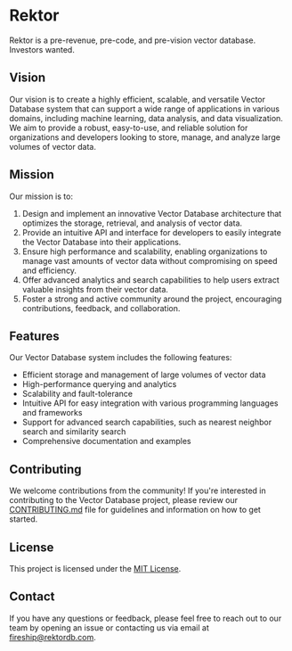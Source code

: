 # Rektor
Rektor is a pre-revenue, pre-code, and pre-vision vector database. Investors wanted.


## Vision

Our vision is to create a highly efficient, scalable, and versatile Vector Database system that can support a wide range of applications in various domains, including machine learning, data analysis, and data visualization. We aim to provide a robust, easy-to-use, and reliable solution for organizations and developers looking to store, manage, and analyze large volumes of vector data.

## Mission

Our mission is to:

1. Design and implement an innovative Vector Database architecture that optimizes the storage, retrieval, and analysis of vector data.
2. Provide an intuitive API and interface for developers to easily integrate the Vector Database into their applications.
3. Ensure high performance and scalability, enabling organizations to manage vast amounts of vector data without compromising on speed and efficiency.
4. Offer advanced analytics and search capabilities to help users extract valuable insights from their vector data.
5. Foster a strong and active community around the project, encouraging contributions, feedback, and collaboration.

## Features

Our Vector Database system includes the following features:

- Efficient storage and management of large volumes of vector data
- High-performance querying and analytics
- Scalability and fault-tolerance
- Intuitive API for easy integration with various programming languages and frameworks
- Support for advanced search capabilities, such as nearest neighbor search and similarity search
- Comprehensive documentation and examples

## Contributing

We welcome contributions from the community! If you're interested in contributing to the Vector Database project, please review our [CONTRIBUTING.md](CONTRIBUTING.md) file for guidelines and information on how to get started.

## License

This project is licensed under the [MIT License](LICENSE).

## Contact

If you have any questions or feedback, please feel free to reach out to our team by opening an issue or contacting us via email at [fireship@rektordb.com](mailto:fireship@rektor.com).
